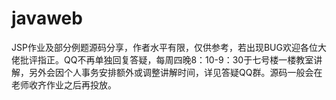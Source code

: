# javaweb
JSP作业及部分例题源码分享，作者水平有限，仅供参考，若出现BUG欢迎各位大佬批评指正。QQ不再单独回复答疑，每周四晚8：10-9：30于七号楼一楼教室讲解，另外会因个人事务安排额外或调整讲解时间，详见答疑QQ群。源码一般会在老师收齐作业之后再投放。
